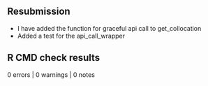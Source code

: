 ## Resubmission

* I have added the function for graceful api call to get_collocation
* Added a test for the api_call_wrapper

## R CMD check results

0 errors | 0 warnings | 0 notes
